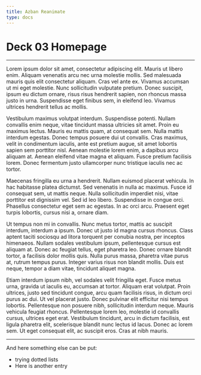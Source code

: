 ```yaml
---
title: Azban Reanimate
type: docs
---
```

# Deck 03 Homepage
---
Lorem ipsum dolor sit amet, consectetur adipiscing elit. Mauris ut libero enim. Aliquam venenatis arcu nec urna molestie mollis. Sed malesuada mauris quis elit consectetur aliquam. Cras vel ante ex. Vivamus accumsan ut mi eget molestie. Nunc sollicitudin vulputate pretium. Donec suscipit, ipsum eu dictum ornare, risus risus hendrerit sapien, non rhoncus massa justo in urna. Suspendisse eget finibus sem, in eleifend leo. Vivamus ultrices hendrerit tellus ac mollis.

Vestibulum maximus volutpat interdum. Suspendisse potenti. Nullam convallis enim neque, vitae tincidunt massa ultricies sit amet. Proin eu maximus lectus. Mauris eu mattis quam, at consequat sem. Nulla mattis interdum egestas. Donec tempus posuere dui ut convallis. Cras maximus, velit in condimentum iaculis, ante est pretium augue, sit amet lobortis sapien sem porttitor nisl. Aenean molestie lorem enim, a dapibus arcu aliquam at. Aenean eleifend vitae magna et aliquam. Fusce pretium facilisis lorem. Donec fermentum justo ullamcorper nunc tristique iaculis nec ac tortor.

Maecenas fringilla eu urna a hendrerit. Nullam euismod placerat vehicula. In hac habitasse platea dictumst. Sed venenatis in nulla ac maximus. Fusce id consequat sem, ut mattis neque. Nulla sollicitudin imperdiet nisi, vitae porttitor est dignissim vel. Sed id leo libero. Suspendisse in congue orci. Phasellus consectetur eget sem ac egestas. In ac orci arcu. Praesent eget turpis lobortis, cursus nisi a, ornare diam.

Ut tempus non mi in convallis. Nunc metus tortor, mattis ac suscipit interdum, interdum a ipsum. Donec ut justo id magna cursus rhoncus. Class aptent taciti sociosqu ad litora torquent per conubia nostra, per inceptos himenaeos. Nullam sodales vestibulum ipsum, pellentesque cursus est aliquam at. Donec ac feugiat tellus, eget pharetra leo. Donec ornare blandit tortor, a facilisis dolor mollis quis. Nulla purus massa, pharetra vitae purus at, rutrum tempus purus. Integer varius risus non blandit mollis. Duis est neque, tempor a diam vitae, tincidunt aliquet magna.

Etiam interdum ipsum nibh, vel sodales velit fringilla eget. Fusce metus urna, gravida ut iaculis eu, accumsan at tortor. Aliquam erat volutpat. Proin ultrices, justo sed tincidunt congue, arcu quam facilisis risus, in dictum orci purus ac dui. Ut vel placerat justo. Donec pulvinar elit efficitur nisi tempus lobortis. Pellentesque non posuere nibh, sollicitudin interdum neque. Mauris vehicula feugiat rhoncus. Pellentesque lorem leo, molestie id convallis cursus, ultrices eget erat. Vestibulum tincidunt, arcu in dictum facilisis, est ligula pharetra elit, scelerisque blandit nunc lectus id lacus. Donec ac lorem sem. Ut eget consequat elit, ac suscipit eros. Cras at nibh mauris.

---

And here something else can be put:
- trying dotted lists
- Here is another entry